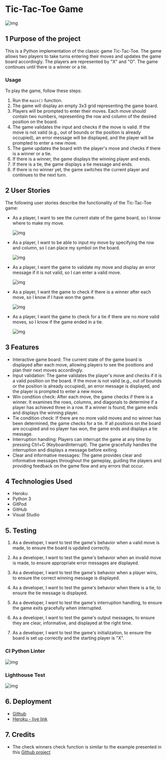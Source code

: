 # Tic-Tac-Toe Game

![img](readmeimg/responsive.png)

## 1 Purpose of the project

This is a Python implementation of the classic game Tic-Tac-Toe. The game allows two players to take turns entering their moves and updates the game board accordingly. The players are represented by "X" and "O". The game continues until there is a winner or a tie.

### Usage

To play the game, follow these steps:

1. Run the `main()` function.
2. The game will display an empty 3x3 grid representing the game board.
3. Players will be prompted to enter their moves. Each move should contain two numbers, representing the row and column of the desired position on the board.
4. The game validates the input and checks if the move is valid. If the move is not valid (e.g., out of bounds or the position is already occupied), an error message will be displayed, and the player will be prompted to enter a new move.
5. The game updates the board with the player's move and checks if there is a winner or a tie.
6. If there is a winner, the game displays the winning player and ends.
7. If there is a tie, the game displays a tie message and ends.
8. If there is no winner yet, the game switches the current player and continues to the next turn.

## 2 User Stories

The following user stories describe the functionality of the Tic-Tac-Toe game:

- As a player, I want to see the current state of the game board, so I know where to make my move.

  ![img](readmeimg/userwelcome.png)

- As a player, I want to be able to input my move by specifying the row and column, so I can place my symbol on the board.

  ![img](readmeimg/user1.png)

- As a player, I want the game to validate my move and display an error message if it is not valid, so I can enter a valid move.

  ![img](readmeimg/uservalid.png)

- As a player, I want the game to check if there is a winner after each move, so I know if I have won the game.

  ![img](readmeimg/userwin.png)

- As a player, I want the game to check for a tie if there are no more valid moves, so I know if the game ended in a tie.

  ![img](readmeimg/usertie.png)

## 3 Features

- Interactive game board: The current state of the game board is displayed after each move, allowing players to see the positions and plan their next moves accordingly.
- Input validation: The game validates the player's move and checks if it is a valid position on the board. If the move is not valid (e.g., out of bounds or the position is already occupied), an error message is displayed, and the player is prompted to enter a new move.
- Win condition check: After each move, the game checks if there is a winner. It examines the rows, columns, and diagonals to determine if a player has achieved three in a row. If a winner is found, the game ends and displays the winning player.
- Tie condition check: If there are no more valid moves and no winner has been determined, the game checks for a tie. If all positions on the board are occupied and no player has won, the game ends and displays a tie message.
- Interruption handling: Players can interrupt the game at any time by pressing Ctrl+C (KeyboardInterrupt). The game gracefully handles the interruption and displays a message before exiting.
- Clear and informative messages: The game provides clear and informative messages throughout the gameplay, guiding the players and providing feedback on the game flow and any errors that occur.

## 4 Technologies Used

- Heroku
- Python 3
- GitPod
- GitHub
- Visual Studio

## 5. Testing

1. As a developer, I want to test the game's behavior when a valid move is made, to ensure the board is updated correctly.

2. As a developer, I want to test the game's behavior when an invalid move is made, to ensure appropriate error messages are displayed.

3. As a developer, I want to test the game's behavior when a player wins, to ensure the correct winning message is displayed.

4. As a developer, I want to test the game's behavior when there is a tie, to ensure the tie message is displayed.
5. As a developer, I want to test the game's interruption handling, to ensure the game exits gracefully when interrupted.
6. As a developer, I want to test the game's output messages, to ensure they are clear, informative, and displayed at the right time.
7. As a developer, I want to test the game's initialization, to ensure the board is set up correctly and the starting player is "X".

### CI Python Linter

![img](readmeimg/pepvalid.png)

### Lighthouse Test

![img](readmeimg/validlight.png)

## 6. Deployment

- [Github](https://github.com/Bogdan131992/Project3TicTacToe)
- [Heroku - live link](https://project3tictactoe.herokuapp.com/)

## 7. Credits

- The check winners check function is similar to the example presented in this [Github project](https://gist.github.com/jason-feng/670dc37907ff54af4728)
